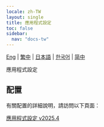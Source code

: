 ```yaml
---
locale: zh-TW
layout: single
title: 應用程式設定
toc: false
sidebar:
  nav: "docs-tw"
---
```

[Eng](/dancexr/features/application_settings.md) | [繁中](/tw/dancexr/features/application_settings.md) | [日本語](/jp/dancexr/features/application_settings.md) | [한국어](/kr/dancexr/features/application_settings.md) | [简中](/zh/dancexr/features/application_settings.md)

應用程式設定

## 配置

有關配置的詳細說明，請訪問以下頁面：

[應用程式設定 v2025.4](/dancexr/menu/2025.4/system/application_settings)